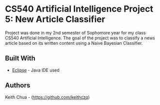 # CS540 Artificial Intelligence Project 5: New Article Classifier
Project was done in my 2nd semester of Sophomore year for my class CS540 Artificial Intelligence. The goal of the project was to classify a news article based on its written content using a Naive Bayesian Classifier.


## Built With

* [Eclipse](https://www.eclipse.org/) - Java IDE used


## Authors

Keith Chua - (https://github.com/keithczq)


